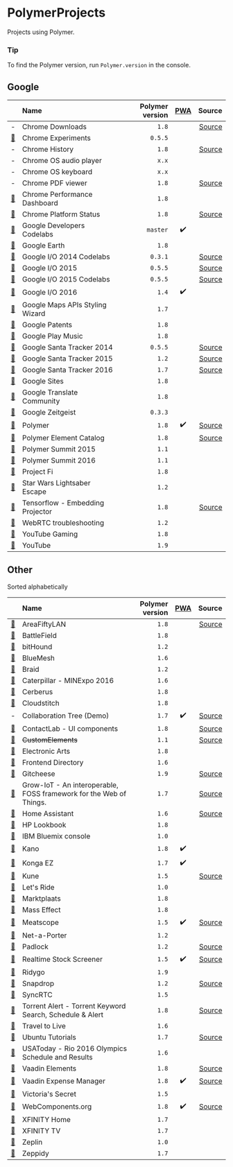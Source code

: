 # PolymerProjects

Projects using Polymer.

### Tip
To find the Polymer version, run `Polymer.version` in the console.

## Google

|     | Name | Polymer version | [PWA](https://developers.google.com/web/progressive-web-apps/ "Progressive Web App") | Source |
| :-: | :--- | --------------: | :-: | -----: |
| - | Chrome Downloads | `1.8` | | [Source](https://cs.chromium.org/chromium/src/chrome/browser/resources/md_downloads/)|
| [:link:](https://www.chromeexperiments.com) | Chrome Experiments | `0.5.5` | | |
| - | Chrome History | `1.8` | | [Source](https://cs.chromium.org/chromium/src/chrome/browser/resources/md_history/)|
| - | Chrome OS audio player | `x.x` | | |
| - | Chrome OS keyboard | `x.x` | | |
| - | Chrome PDF viewer | `1.8` | | [Source](https://chromium.googlesource.com/chromium/src/+/master/chrome/browser/resources/pdf) |
| [:link:](https://chromeperf.appspot.com) | Chrome Performance Dashboard | `1.8` | | |
| [:link:](https://www.chromestatus.com) | Chrome Platform Status | `1.8` | | [Source](https://github.com/GoogleChrome/chromium-dashboard) |
| [:link:](https://codelabs.developers.google.com) | Google Developers Codelabs | `master` | :heavy_check_mark: | |
| [:link:](https://earth.google.com/web/) | Google Earth | `1.8` | | |
| [:link:](https://io2014codelabs.appspot.com) | Google I/O 2014 Codelabs | `0.3.1` | | [Source](https://github.com/googlesamples/io2014-codelabs) |
| [:link:](https://events.google.com/io2015) | Google I/O 2015 | `0.5.5` | | [Source](https://github.com/GoogleChrome/ioweb2015) |
| [:link:](https://io2015codelabs.appspot.com) | Google I/O 2015 Codelabs | `0.5.5` | | [Source](https://github.com/googlesamples/io2015-codelabs) |
| [:link:](https://events.google.com/io2016) | Google I/O 2016 | `1.4` | :heavy_check_mark: |
| [:link:](https://mapstyle.withgoogle.com) | Google Maps APIs Styling Wizard | `1.7` | | |
| [:link:](https://patents.google.com) | Google Patents | `1.8` | | |
| [:link:](https://play.google.com/music) | Google Play Music | `1.8` | | |
| [:link:](https://santatracker.google.com) | Google Santa Tracker 2014 | `0.5.5` | | [Source](https://github.com/google/santa-tracker-web) |
| [:link:](https://santatracker.google.com) | Google Santa Tracker 2015 | `1.2` | | [Source](https://github.com/google/santa-tracker-web) |
| [:link:](https://santatracker.google.com) | Google Santa Tracker 2016 | `1.7` | | [Source](https://github.com/google/santa-tracker-web) |
| [:link:](https://sites.google.com/new) | Google Sites | `1.8` | | |
| [:link:](https://translate.google.com/community) | Google Translate Community | `1.8` | | |
| [:link:](https://zeitgeist-globe.appspot.com) | Google Zeitgeist | `0.3.3` | | |
| [:link:](https://www.polymer-project.org) | Polymer | `1.8` | :heavy_check_mark: | [Source](https://github.com/Polymer/docs) |
| [:link:](https://elements.polymer-project.org) | Polymer Element Catalog | `1.8` | | [Source](https://github.com/Polymer/polymer-element-catalog) |
| [:link:](https://www.polymer-project.org/summit-2015) | Polymer Summit 2015 | `1.1` | | |
| [:link:](https://www.polymer-project.org/summit) | Polymer Summit 2016 | `1.1` | | |
| [:link:](https://fi.google.com) | Project Fi | `1.8` | | |
| [:link:](https://lightsaber.withgoogle.com) | Star Wars Lightsaber Escape | `1.2` | | |
| [:link:](http://projector.tensorflow.org) | Tensorflow - Embedding Projector | `1.8` | | [Source](https://github.com/tensorflow/tensorflow/tree/master/tensorflow/tensorboard) |
| [:link:](https://test.webrtc.org) | WebRTC troubleshooting | `1.2` | | |
| [:link:](https://gaming.youtube.com) | YouTube Gaming | `1.8` | | |
| [:link:](https://www.youtube.com) | YouTube | `1.9` | | |

## Other

Sorted alphabetically

|     | Name | Polymer version | [PWA](https://developers.google.com/web/progressive-web-apps/ "Progressive Web App") | Source |
| :-: | :--- | --------------: | :-: | -----: |
| [:link:](https://areafiftylan.nl) | AreaFiftyLAN | `1.8` | | [Source](https://github.com/AreaFiftyLAN/lancie-frontend) |
| [:link:](https://www.battlefield.com) | BattleField | `1.8` | | |
| [:link:](https://www.bithound.io) | bitHound | `1.2` | | |
| [:link:](https://bluemesh.com) | BlueMesh | `1.6` | | |
| [:link:](https://braid.io) | Braid | `1.2` | | |
| [:link:](https://www.catminingexperience.com) | Caterpillar - MINExpo 2016 | `1.6` | | |
| [:link:](https://www.cerberusapp.com) | Cerberus | `1.8` | | |
| [:link:](https://www.cloudstitch.com) | Cloudstitch | `1.8` | | |
| - | Collaboration Tree (Demo) | `1.7` | :heavy_check_mark: | [Source](https://github.com/F4IF/ctree-demo)  |
| [:link:](https://ux.contactlab.com) | ContactLab - UI components | `1.8` | | [Source](https://github.com/contactlab/contactlab-ui-components) |
| [:link:](https://customelements.io) | ~~CustomElements~~ | `1.1` | | [Source](https://github.com/customelements/www) |
| [:link:](https://www.ea.com) | Electronic Arts | `1.8` | | |
| [:link:](https://frontend.directory) | Frontend Directory | `1.6` | | |
| [:link:](https://gitcheese.com) | Gitcheese | `1.9` | | [Source](https://github.com/gitcheese/gitcheese.ui) |
| [:link:](http://commongarden.org) | Grow-IoT - An interoperable, FOSS framework for the Web of Things. | `1.7` | | [Source](https://github.com/CommonGarden/Grow-IoT/) |
| [:link:](https://home-assistant.io/demo) | Home Assistant | `1.6` | | [Source](https://github.com/home-assistant/home-assistant-polymer) |
| [:link:](https://lookbook.hp.com/us/en/) | HP Lookbook | `1.8` | | |
| [:link:](https://console.ng.bluemix.net) | IBM Bluemix console | `1.0` | | |
| [:link:](https://apps.kano.me) | Kano | `1.8` | :heavy_check_mark: | |
| [:link:](https://kongax.konga.com) | Konga EZ | `1.7` | :heavy_check_mark: | |
| [:link:](https://kune.cc) | Kune | `1.5` | | [Source](https://github.com/comunes/kune) |
| [:link:](https://www.letsride.com.au) | Let's Ride | `1.0` | | |
| [:link:](https://www.marktplaats.nl) | Marktplaats | `1.8` | | |
| [:link:](https://www.masseffect.com) | Mass Effect | `1.8` | | |
| [:link:](https://meatscope.camera) | Meatscope | `1.5` | :heavy_check_mark: | [Source](https://github.com/cdata/meat-scope) |
| [:link:](https://www.net-a-porter.com) | Net-a-Porter | `1.2` | | |
| [:link:](https://padlock.io) | Padlock | `1.2` | | [Source](https://github.com/maklesoft/padlock) |
| [:link:](https://realtimestockscreener.com) | Realtime Stock Screener | `1.5` | :heavy_check_mark: | [Source](https://github.com/anandanand84/pwa-competition/) |
| [:link:](https://www.ridygo.fr) | Ridygo | `1.9` | | |
| [:link:](https://snapdrop.net) | Snapdrop | `1.2` | | [Source](https://github.com/RobinLinus/snapdrop) |
| [:link:](https://www.syncrtc.com) | SyncRTC | `1.5` | | |
| [:link:](https://ww8.herokuapp.com) | Torrent Alert - Torrent Keyword Search, Schedule & Alert | `1.8` | | [Source](https://github.com/vcompile/Torrent-Alert) |
| [:link:](https://travelto.live) | Travel to Live | `1.6` | | |
| [:link:](https://tutorials.ubuntu.com) | Ubuntu Tutorials | `1.7` | | [Source](https://github.com/ubuntudesign/tutorials.ubuntu.com) |
| [:link:](https://rio16.usatoday.com/olympics-rio-2016/schedule-results) | USAToday - Rio 2016 Olympics Schedule and Results | `1.6` | | |
| [:link:](https://vaadin.com/elements) | Vaadin Elements | `1.8` | | [Source](https://github.com/vaadin) |
| [:link:](https://demo.vaadin.com/expense-manager/) | Vaadin Expense Manager | `1.8` | :heavy_check_mark: | [Source](https://github.com/vaadin/expense-manager-demo) |
| [:link:](https://www.victoriassecret.com) | Victoria's Secret | `1.5` | | |
| [:link:](https://webcomponents.org) | WebComponents.org | `1.8` | :heavy_check_mark: | [Source](https://github.com/webcomponents/webcomponents.org) |
| [:link:](https://home.xfinity.com) | XFINITY Home | `1.7` | | |
| [:link:](https://tv.xfinity.com) | XFINITY TV | `1.7` | | |
| [:link:](https://zeplin.io) | Zeplin | `1.0` | | |
| [:link:](https://zeppidy.com) | Zeppidy | `1.7` | | |
